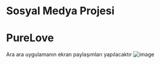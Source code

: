 # Sosyal Medya Projesi
# PureLove
Ara ara uygulamanın ekran paylaşımları yapılacaktır
![image](https://github.com/user-attachments/assets/30177bb8-e3b0-4f36-8a8a-0adafa6217cc)

